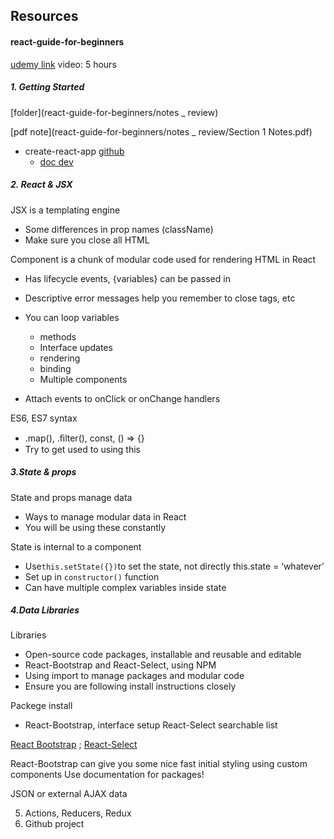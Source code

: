 ## Resources



#### react-guide-for-beginners

[udemy link](https://www.udemy.com/course/react-guide-for-beginners/learn/lecture/8912376#overview) video: 5 hours

##### 1. Getting Started

[folder](react-guide-for-beginners/notes _ review)

[pdf note](react-guide-for-beginners/notes _ review/Section 1 Notes.pdf) 

* create-react-app [github](https://github.com/facebook/create-react-app) 
  * [doc dev](https://create-react-app.dev/) 

##### 2. React &  JSX

JSX is a templating engine

- Some differences in prop names (className)
- Make sure you close all HTML 

Component is a chunk of modular code used for rendering HTML in React

- Has lifecycle events, {variables} can be passed in
- Descriptive error messages help you remember to close tags, etc
- You can loop variables
  - methods
  - Interface updates
  - rendering
  - binding
  - Multiple components

- Attach events to onClick or onChange handlers 

ES6, ES7 syntax

- .map(), .ﬁlter(), const, () => {}
- Try to get used to using this



##### 3.State & props

State and props manage data

- Ways to manage modular data in React
- You will be using these constantly

State is internal to a component

- Use` this.setState({}) `to set the state, not directly this.state = ‘whatever’
- Set up in `constructor()` function
- Can have multiple complex variables inside state



##### 4.Data Libraries

Libraries

- Open-source code packages, installable and reusable and editable
- React-Bootstrap and React-Select, using NPM
- Using import to manage packages and modular code
- Ensure you are following install instructions closely





Packege install 

* React-Bootstrap, interface setup
  React-Select searchable list

[React Bootstrap](https://react-bootstrap.github.io/)  ; [React-Select](https://react-select.com/) 





React-Bootstrap can give you some nice fast initial styling using custom components Use documentation for packages!

JSON or external AJAX data







5. Actions, Reducers, Redux
6. Github project